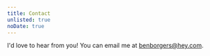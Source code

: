 ```yaml
---
title: Contact
unlisted: true
noDate: true
---
```


I'd love to hear from you! You can email me at [benborgers@hey.com](mailto:benborgers@hey.com).
